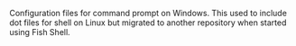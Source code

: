 Configuration files for command prompt on Windows. This used to include dot files for shell on Linux but migrated to another repository when started using Fish Shell.
